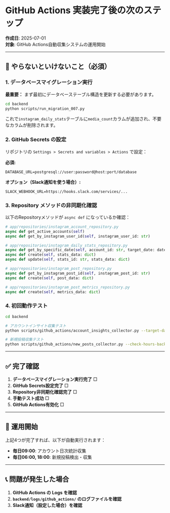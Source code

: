 # GitHub Actions 実装完了後の次のステップ

**作成日**: 2025-07-01  
**対象**: GitHub Actions自動収集システムの運用開始  

---

## 🚀 やらないといけないこと（必須）

### 1. データベースマイグレーション実行
**最重要：** まず最初にデータベーステーブル構造を更新する必要があります。

```bash
cd backend
python scripts/run_migration_007.py
```

これで`instagram_daily_stats`テーブルに`media_count`カラムが追加され、不要なカラムが削除されます。

### 2. GitHub Secrets の設定
リポジトリの `Settings > Secrets and variables > Actions` で設定：

**必須:**
```
DATABASE_URL=postgresql://user:password@host:port/database
```

**オプション（Slack通知を使う場合）:**
```
SLACK_WEBHOOK_URL=https://hooks.slack.com/services/...
```

### 3. Repository メソッドの非同期化確認
以下のRepositoryメソッドが `async def` になっているか確認：

```python
# app/repositories/instagram_account_repository.py
async def get_active_accounts(self)
async def get_by_instagram_user_id(self, instagram_user_id: str)

# app/repositories/instagram_daily_stats_repository.py  
async def get_by_specific_date(self, account_id: str, target_date: date)
async def create(self, stats_data: dict)
async def update(self, stats_id: str, stats_data: dict)

# app/repositories/instagram_post_repository.py
async def get_by_instagram_post_id(self, instagram_post_id: str)
async def create(self, post_data: dict)

# app/repositories/instagram_post_metrics_repository.py
async def create(self, metrics_data: dict)
```

### 4. 初回動作テスト
```bash
cd backend

# アカウントインサイト収集テスト
python scripts/github_actions/account_insights_collector.py --target-date 2025-07-01

# 新規投稿収集テスト  
python scripts/github_actions/new_posts_collector.py --check-hours-back 24
```

---

## ✅ 完了確認

1. **データベースマイグレーション実行完了** □
2. **GitHub Secrets設定完了** □
3. **Repository非同期化確認完了** □  
4. **手動テスト成功** □
5. **GitHub Actions有効化** □

---

## 🎯 運用開始

上記4つが完了すれば、以下が自動実行されます：

- **毎日09:00**: アカウント日次統計収集
- **毎日06:00, 18:00**: 新規投稿検出・収集

---

## 📞 問題が発生した場合

1. **GitHub Actions の Logs を確認**
2. **`backend/logs/github_actions/` のログファイルを確認**
3. **Slack通知（設定した場合）を確認**